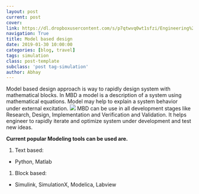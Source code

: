```yaml
---
layout: post
current: post
cover:  
link: https://dl.dropboxusercontent.com/s/p7qtwvq0wt1sfzi/Engineering%20Design%20Process%20%28edited-Pixlr%29.jpg?dl=0
navigation: True
title: Model based design
date: 2019-01-30 10:00:00
categories: [blog, travel]
tags: simulation
class: post-template
subclass: 'post tag-simulation'
author: Abhay
---
```


Model based design approach is way to rapidly design system with mathematical blocks.
In MBD a model is a description of a system using mathematical equations. Model may help to explain a system behavior under external excitation.
![](https://dl.dropboxusercontent.com/s/2dvfin1jxg5t9cx/MBD.png?dl=0)
MBD can be use in all development stages like Research, Design, Implementation and Verification and Validation. It helps engineer to rapidly iterate and optimize system under development and test new ideas.

**Current popular Modeling tools can be used are.**
1. Text based:
- Python, Matlab
1. Block based:
- Simulink, SimulationX, Modelica, Labview
